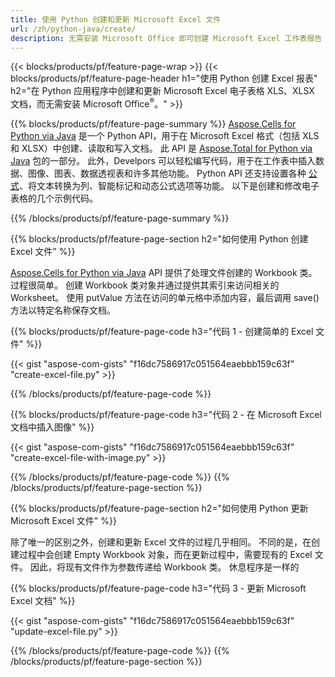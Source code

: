 ```yaml
---
title: 使用 Python 创建和更新 Microsoft Excel 文件 
url: /zh/python-java/create/
description: 无需安装 Microsoft Office 即可创建 Microsoft Excel 工作表报告 
---
```


{{< blocks/products/pf/feature-page-wrap >}}
{{< blocks/products/pf/feature-page-header h1="使用 Python 创建 Excel 报表" h2="在 Python 应用程序中创建和更新 Microsoft Excel 电子表格 XLS、XLSX 文档，而无需安装 Microsoft Office<sup>&reg;</sup>。" >}}

{{% blocks/products/pf/feature-page-summary %}}
[Aspose.Cells for Python via Java](https://products.aspose.com/cells/python-java/) 是一个 Python API，用于在 Microsoft Excel 格式（包括 XLS 和 XLSX）中创建、读取和写入文档。 此 API 是 [Aspose.Total for Python via Java](https://products.aspose.com/total/python-java/) 包的一部分。 此外，Develpors 可以轻松编写代码，用于在工作表中插入数据、图像、图表、数据透视表和许多其他功能。 Python API 还支持设置各种 [公式](https://docs.aspose.com/cells/python-java/supported-formula-functions/)、将文本转换为列、智能标记和动态公式选项等功能。 以下是创建和修改电子表格的几个示例代码。

{{% /blocks/products/pf/feature-page-summary  %}}

{{% blocks/products/pf/feature-page-section  h2="如何使用 Python 创建 Excel 文件" %}}

[Aspose.Cells for Python via Java](https://products.aspose.com/cells/python-java/) API 提供了处理文件创建的 Workbook 类。 过程很简单。 创建 Workbook 类对象并通过提供其索引来访问相关的 Worksheet。 使用 putValue 方法在访问的单元格中添加内容，最后调用 save() 方法以特定名称保存文档。

{{% blocks/products/pf/feature-page-code h3="代码 1 - 创建简单的 Excel 文件" %}}

{{< gist "aspose-com-gists" "f16dc7586917c051564eaebbb159c63f" "create-excel-file.py" >}}

{{% /blocks/products/pf/feature-page-code  %}}

{{% blocks/products/pf/feature-page-code h3="代码 2 - 在 Microsoft Excel 文档中插入图像" %}}

{{< gist "aspose-com-gists" "f16dc7586917c051564eaebbb159c63f" "create-excel-file-with-image.py" >}}

{{% /blocks/products/pf/feature-page-code  %}}
{{% /blocks/products/pf/feature-page-section %}}

{{% blocks/products/pf/feature-page-section  h2="如何使用 Python 更新 Microsoft Excel 文件" %}}

除了唯一的区别之外，创建和更新 Excel 文件的过程几乎相同。 不同的是，在创建过程中会创建 Empty Workbook 对象，而在更新过程中，需要现有的 Excel 文件。 因此，将现有文件作为参数传递给 Workbook 类。 休息程序是一样的

{{% blocks/products/pf/feature-page-code h3="代码 3 - 更新 Microsoft Excel 文档" %}}

{{< gist "aspose-com-gists" "f16dc7586917c051564eaebbb159c63f" "update-excel-file.py" >}}

{{% /blocks/products/pf/feature-page-code  %}}
{{% /blocks/products/pf/feature-page-section %}}